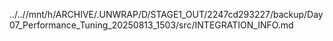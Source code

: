 ../..//mnt/h/ARCHIVE/.UNWRAP/D/STAGE1_OUT/2247cd293227/backup/Day07_Performance_Tuning_20250813_1503/src/INTEGRATION_INFO.md